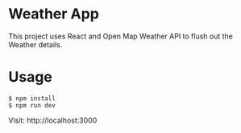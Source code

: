 # Weather App
This project uses React and Open Map Weather API to flush out the Weather details. 

# Usage
```
$ npm install
$ npm run dev
```

Visit: http://localhost:3000

